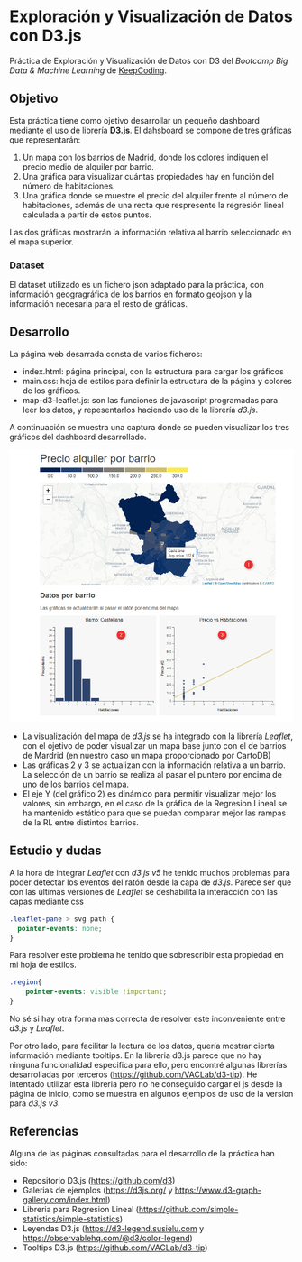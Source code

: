 # Exploración y Visualización de Datos con D3.js
Práctica de Exploración y Visualización de Datos con D3 del _Bootcamp Big Data & Machine Learning_ de [KeepCoding](https://keepcoding.io/es/).

## Objetivo
Esta práctica tiene como ojetivo desarrollar un pequeño dashboard mediante el uso de librería **D3.js**. El dahsboard se compone de tres gráficas que representarán:
1. Un mapa con los barrios de Madrid, donde los colores indiquen el precio medio de alquiler por barrio.
1. Una gráfica para visualizar cuántas propiedades hay en función del número de habitaciones.
1. Una gráfica donde se muestre el precio del alquiler frente al número de habitaciones, además de una recta que respresente la regresión lineal calculada a partir de estos puntos.

Las dos gráficas mostrarán la información relativa al barrio seleccionado en el mapa superior.

### Dataset
El dataset utilizado es un fichero json adaptado para la práctica, con información geogragráfica de los barrios en formato geojson y la información necesaria para el resto de gráficas.

## Desarrollo
La página web desarrada consta de varios ficheros:
- index.html: página principal, con la estructura para cargar los gráficos
- main.css: hoja de estilos para definir la estructura de la página y colores de los gráficos.
- map-d3-leaflet.js: son las funciones de javascript programadas para leer los datos, y repesentarlos haciendo uso de la librería _d3.js_.  

A continuación se muestra una captura donde se pueden visualizar los tres gráficos del dashboard desarrollado.

![dashboard](img/web.png)

- La visualización del mapa de _d3.js_ se ha integrado con la librería _Leaflet_, con el ojetivo de poder visualizar un mapa base junto con el de barrios de Mardrid (en nuestro caso un mapa proporcionado por CartoDB)
- Las gráficas 2 y 3 se actualizan con la información relativa a un barrio. La selección de un barrio se realiza al pasar el puntero por encima de uno de los barrios del mapa.
- El eje Y (del gráfico 2) es dinámico para permitir visualizar mejor los valores, sin embargo, en el caso de la gráfica de la Regresion Lineal se ha mantenido estático para que se puedan comparar mejor las rampas de la RL entre distintos barrios.

## Estudio y dudas
A la hora de integrar _Leaflet_ con _d3.js v5_ he tenido muchos problemas para poder detectar los eventos del ratón desde la capa de _d3.js_. Parece ser que con las últimas versiones de _Leaflet_ se deshabilita la interacción con las capas mediante css
```css
.leaflet-pane > svg path {
  pointer-events: none;
}
```
Para resolver este problema he tenido que sobrescribir esta propiedad en mi hoja de estilos.
```css
.region{
    pointer-events: visible !important;
}
```
No sé si hay otra forma mas correcta de resolver este inconveniente entre _d3.js_ y _Leaflet_.

Por otro lado, para facilitar la lectura de los datos, quería mostrar cierta información mediante tooltips. En la libreria d3.js parece que no hay ninguna funcionalidad especifica para ello, pero encontré algunas librerías desarrolladas por terceros (https://github.com/VACLab/d3-tip). He intentado utilizar esta libreria pero no he conseguido cargar el js desde la página de inicio, como se muestra en algunos ejemplos de uso de la version para _d3.js v3_.

## Referencias  
Alguna de las páginas consultadas para el desarrollo de la práctica han sido:
- Repositorio D3.js (https://github.com/d3)  
- Galerias de ejemplos (https://d3js.org/ y https://www.d3-graph-gallery.com/index.html)  
- Libreria para Regresion Lineal (https://github.com/simple-statistics/simple-statistics)  
- Leyendas D3.js (https://d3-legend.susielu.com y https://observablehq.com/@d3/color-legend)  
- Tooltips D3.js (https://github.com/VACLab/d3-tip)

